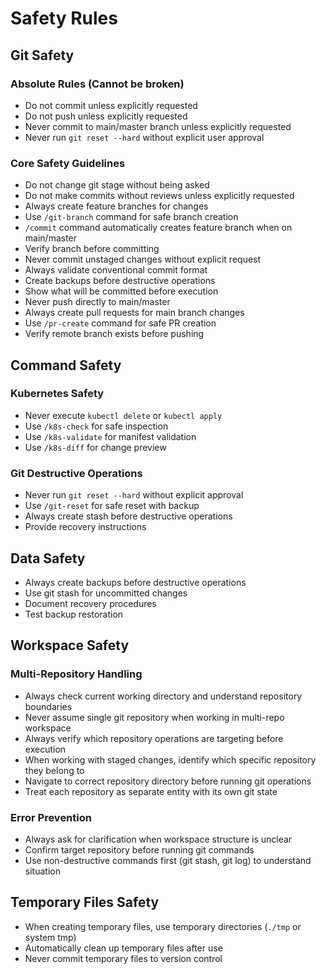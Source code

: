 # Safety Rules

## Git Safety

### Absolute Rules (Cannot be broken)

- Do not commit unless explicitly requested
- Do not push unless explicitly requested
- Never commit to main/master branch unless explicitly requested
- Never run `git reset --hard` without explicit user approval

### Core Safety Guidelines

- Do not change git stage without being asked
- Do not make commits without reviews unless explicitly requested
- Always create feature branches for changes
- Use `/git-branch` command for safe branch creation
- `/commit` command automatically creates feature branch when on main/master
- Verify branch before committing
- Never commit unstaged changes without explicit request
- Always validate conventional commit format
- Create backups before destructive operations
- Show what will be committed before execution
- Never push directly to main/master
- Always create pull requests for main branch changes
- Use `/pr-create` command for safe PR creation
- Verify remote branch exists before pushing

## Command Safety

### Kubernetes Safety

- Never execute `kubectl delete` or `kubectl apply`
- Use `/k8s-check` for safe inspection
- Use `/k8s-validate` for manifest validation
- Use `/k8s-diff` for change preview

### Git Destructive Operations

- Never run `git reset --hard` without explicit approval
- Use `/git-reset` for safe reset with backup
- Always create stash before destructive operations
- Provide recovery instructions

## Data Safety

- Always create backups before destructive operations
- Use git stash for uncommitted changes
- Document recovery procedures
- Test backup restoration

## Workspace Safety

### Multi-Repository Handling

- Always check current working directory and understand repository boundaries
- Never assume single git repository when working in multi-repo workspace
- Always verify which repository operations are targeting before execution
- When working with staged changes, identify which specific repository they belong to
- Navigate to correct repository directory before running git operations
- Treat each repository as separate entity with its own git state

### Error Prevention

- Always ask for clarification when workspace structure is unclear
- Confirm target repository before running git commands
- Use non-destructive commands first (git stash, git log) to understand situation

## Temporary Files Safety

- When creating temporary files, use temporary directories (`./tmp` or system tmp)
- Automatically clean up temporary files after use
- Never commit temporary files to version control
